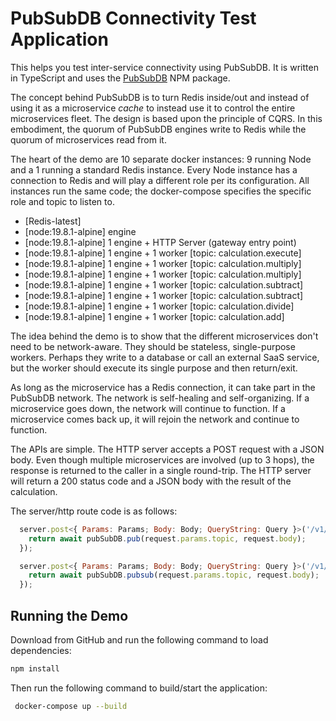 # PubSubDB Connectivity Test Application
This helps you test inter-service connectivity using PubSubDB. It is written in TypeScript and uses the [PubSubDB](https://github.com/pubsubdb/pubsubdb) NPM package.

The concept behind PubSubDB is to turn Redis inside/out and instead of using it as a microservice *cache* to instead use it to control the entire microservices fleet. The design is based upon the principle of CQRS. In this embodiment, the quorum of PubSubDB engines write to Redis while the quorum of microservices read from it.

The heart of the demo are 10 separate docker instances:  9 running Node and a 1 running a standard Redis instance. Every Node instance has a connection to Redis and will play a different role per its configuration. All instances run the same code; the docker-compose specifies the specific role and topic to listen to.

* [Redis-latest]
* [node:19.8.1-alpine] engine
* [node:19.8.1-alpine] 1 engine + HTTP Server (gateway entry point)
* [node:19.8.1-alpine] 1 engine + 1 worker [topic: calculation.execute]
* [node:19.8.1-alpine] 1 engine + 1 worker [topic: calculation.multiply]
* [node:19.8.1-alpine] 1 engine + 1 worker [topic: calculation.multiply]
* [node:19.8.1-alpine] 1 engine + 1 worker [topic: calculation.subtract]
* [node:19.8.1-alpine] 1 engine + 1 worker [topic: calculation.subtract]
* [node:19.8.1-alpine] 1 engine + 1 worker [topic: calculation.divide]
* [node:19.8.1-alpine] 1 engine + 1 worker [topic: calculation.add]

The idea behind the demo is to show that the different microservices don't need to be network-aware. They should be stateless, single-purpose workers. Perhaps they write to a database or call an external SaaS service, but the worker should execute its single purpose and then return/exit.

As long as the microservice has a Redis connection, it can take part in the PubSubDB network. The network is self-healing and self-organizing. If a microservice goes down, the network will continue to function. If a microservice comes back up, it will rejoin the network and continue to function.

The APIs are simple. The HTTP server accepts a POST request with a JSON body. Even though multiple microservices are involved (up to 3 hops), the response is returned to the caller in a single round-trip. The HTTP server will return a 200 status code and a JSON body with the result of the calculation.

The server/http route code is as follows:

```javascript
  server.post<{ Params: Params; Body: Body; QueryString: Query }>('/v1/pub/:topic', async (request, reply) => {
    return await pubSubDB.pub(request.params.topic, request.body);
  });

  server.post<{ Params: Params; Body: Body; QueryString: Query }>('/v1/pubsub/:topic', async (request, reply) => {
    return await pubSubDB.pubsub(request.params.topic, request.body);
  });
```

## Running the Demo

Download from GitHub and run the following command to load dependencies:

```bash
npm install
```

Then run the following command to build/start the application:

```bash
 docker-compose up --build
 ```
 